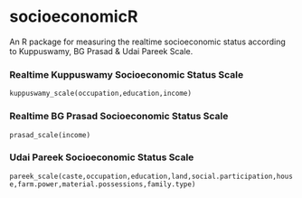 # socioeconomicR
An R package for measuring the realtime socioeconomic status according to Kuppuswamy, BG Prasad &amp; Udai Pareek Scale.
### Realtime Kuppuswamy Socioeconomic Status Scale
`kuppuswamy_scale(occupation,education,income)`
### Realtime BG Prasad Socioeconomic Status Scale
`prasad_scale(income)`
### Udai Pareek Socioeconomic Status Scale
`pareek_scale(caste,occupation,education,land,social.participation,house,farm.power,material.possessions,family.type)`
